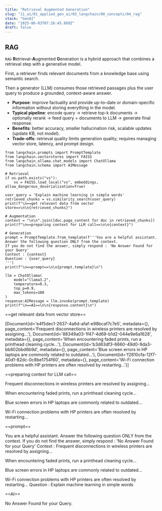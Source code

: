 ```yaml
---
title: "Retrieval Augmented Generation"
slug: "11_ai/01_applied_gen_ai/03_langchain/00_concepts/04_rag"
stack: "GenAI"
date: "2025-06-03T07:26:45.889Z"
draft: false
---
```


## RAG

`RAG` **R**etrieval-**A**ugmented **G**eneration is a hybrid approach that combines a retrieval step with a generative model.

First, a retriever finds relevant documents from a knowledge base using semantic search.

Then a generator (LLM) consumes those retrieved passages plus the user query to produce a grounded, context-aware answer.

- **Purpose**: improve factuality and provide up-to-date or domain-specific information without storing everything in the model.
- **Typical pipeline**: encode query → retrieve top-k documents → optionally rerank → feed query + documents to LLM → generate final response.
- **Benefits**: better accuracy, smaller hallucination risk, scalable updates (update KB, not model).
- **Trade-offs**: retrieval quality limits generation quality; requires managing vector store, latency, and prompt design.

```py:title=Last_example_continuation_context_aware
from langchain.prompts import PromptTemplate
from langchain.vectorstores import FAISS
from langchain_ollama.chat_models import ChatOllama
from langchain.schema import AIMessage

# Retrieval
if os.path.exists("vs"):
    vs = FAISS.load_local("vs", embeddings, allow_dangerous_deserialization=True)

user_query = 'Explain machine learning in simple words'
retrieved_chunks = vs.similarity_search(user_query)
print(f"\n==get relevant data from vector store==\n\n{retrieved_chunks}")

# Augmentation
context = "\n\n".join([doc.page_content for doc in retrieved_chunks])
print(f"\n==preparing context for LLM call==\n\n{context}")

# Generation
prompt = PromptTemplate.from_template(f'''You are a helpful assistant.
Answer the following question ONLY from the context.
If you do not find the answer, simply respond : 'No Answer Found for your Query'
Context : {context}
Question : {user_query}
''')
print(f"\n==prompt==\n\n{prompt.template}\n")

llm = ChatOllama(
    model="llama3.2",
    temperature=0.3,
    top_p=0.9,
    max_tokens=100
)
response:AIMessage = llm.invoke(prompt.template)
print(f"\n==AI==\n\n{response.content}\n")
```

<op>

==get relevant data from vector store==

[Document(id='e4f5dec1-2637-4a6d-afaf-e98bcaf7c7e5', metadata={}, page_content='Frequent disconnections in wireless printers are resolved by assigning...'), Document(id='88349a03-1f47-4d69-b1d2-044e9e6a1628', metadata={}, page_content='When encountering faded prints, run a printhead cleaning cycle...'), Document(id='b3d63df3-6660-49d0-9da3-bb802bbd6b9d', metadata={}, page_content='Blue screen errors in HP laptops are commonly related to outdated...'), Document(id='f2810cfa-12f7-40d1-82dc-0c8be1754f60', metadata={}, page_content='Wi-Fi connection problems with HP printers are often resolved by restarting...')]

==preparing context for LLM call==

Frequent disconnections in wireless printers are resolved by assigning...

When encountering faded prints, run a printhead cleaning cycle...

Blue screen errors in HP laptops are commonly related to outdated...

Wi-Fi connection problems with HP printers are often resolved by restarting...

==prompt==

You are a helpful assistant.
Answer the following question ONLY from the context.
If you do not find the answer, simply respond : 'No Answer Found for your Query'
Context : Frequent disconnections in wireless printers are resolved by assigning...

When encountering faded prints, run a printhead cleaning cycle...

Blue screen errors in HP laptops are commonly related to outdated...

Wi-Fi connection problems with HP printers are often resolved by restarting...
Question : Explain machine learning in simple words

==AI==

No Answer Found for your Query.

</op>
